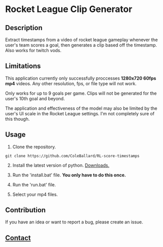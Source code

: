 # Rocket League Clip Generator

## Description
 
Extract timestamps from a video of rocket league gameplay whenever the user's team scores a goal, then generates a clip based off the timestamp. Also works for twitch vods.

## Limitations

This application currently only successfully proccesses **1280x720 60fps mp4** videos. Any other resolution, fps, or file type will not work.

Only works for up to 9 goals per game. Clips will not be generated for the user's 10th goal and beyond.

The application and effectiveness of the model may also be limited by the user's UI scale in the Rocket League settings. I'm not completely sure of this though.

## **Usage**

1. Clone the repository.

```shell
git clone https://github.com/ColeBallard/RL-score-timestamps
```

2. Install the latest version of python. [Downloads.](https://www.python.org/downloads/)

3. Run the 'install.bat' file. **You only have to do this once.**

4. Run the 'run.bat' file.

5. Select your mp4 files.

## Contribution

If you have an idea or want to report a bug, please create an issue.

## **[Contact](https://coleb.io/contact)**
